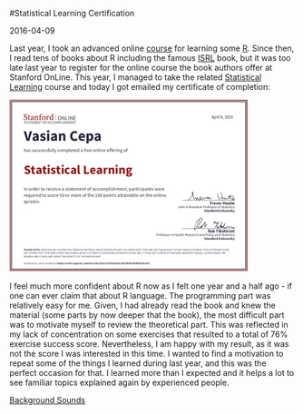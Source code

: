 #Statistical Learning Certification

2016-04-09

<!--- tags: ml r statistics -->

Last year, I took an advanced online [course](s/stat/Certificate3.pdf) for learning some [R](https://www.r-project.org/). Since then, I read tens of books about R including the famous [ISRL](http://www-bcf.usc.edu/~gareth/ISL/) book, but it was too late last year to register for the online course the book authors offer at Stanford OnLine. This year, I managed to take the related [Statistical Learning](https://lagunita.stanford.edu/courses/HumanitiesSciences/StatLearning/Winter2016/about) course and today I got emailed my certificate of completion:

[ ![](blog/images/ISLRCert.jpg) ](s/stat/ISLRCert.pdf)

I feel much more confident about R now as I felt one year and a half ago - if one can ever claim that about R language. The programming part was relatively easy for me. Given, I had already read the book and knew the material (some parts by now deeper that the book), the most difficult part was to motivate myself to review the theoretical part. This was reflected in my lack of concentration on some exercises that resulted to a total of 76% exercise success score. Nevertheless, I am happy with my result, as it was not the score I was interested in this time. I wanted to find a motivation to repeat some of the things I learned during last year, and this was the perfect occasion for that. I learned more than I expected and it helps a lot to see familiar topics explained again by experienced people.


<ins class='nfooter'><a id='fnext' href='#blog/2016/2016-04-07-Background-Sounds.md'>Background Sounds</a></ins>
